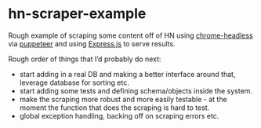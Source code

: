 # hn-scraper-example

Rough example of scraping some content off of HN using [chrome-headless](https://developers.google.com/web/updates/2017/04/headless-chrome) via [puppeteer](https://github.com/GoogleChrome/puppeteer/blob/master/docs/api.md#pageselector) and using [Express.js](https://expressjs.com/) to serve results.

Rough order of things that I’d probably do next:

- start adding in a real DB and making a better interface around that, leverage database for sorting etc.
- start adding some tests and defining schema/objects inside the system.
- make the scraping more robust and more easily testable - at the moment the function that does the scraping is hard to test.
- global exception handling, backing off on scraping errors etc.
